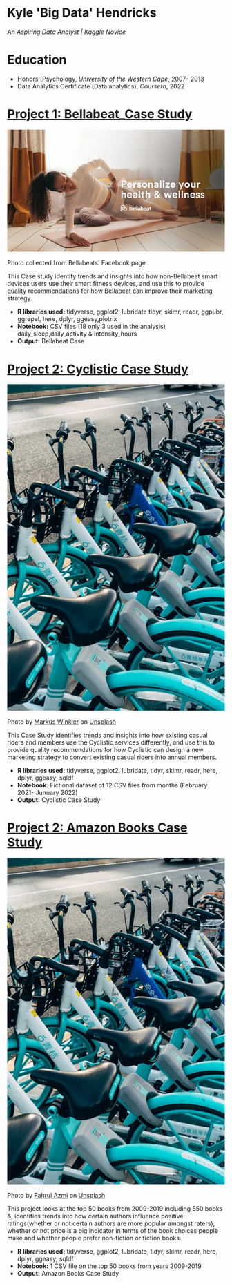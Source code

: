 
# Kyle 'Big Data' Hendricks
*An Aspiring Data Analyst | Kaggle Novice*

# Education
* Honors (Psychology, *University of the Western Cape*, 2007- 2013
* Data Analytics Certificate (Data analytics), *Coursera*, 2022

# [Project 1: Bellabeat_Case Study](https://www.kaggle.com/kyle007hendricks/bellabeat-caser)
![alt text](https://github.com/KyleBigData/Portfolio/blob/main/bellabeat.jpg?raw=true)

Photo collected from Bellabeats' Facebook page .

This Case study identify trends and insights into how non-Bellabeat smart devices users use their smart fitness devices, and use this to provide quality recommendations for how Bellabeat can improve their marketing strategy.

* **R libraries used:** tidyverse, ggplot2, lubridate tidyr, skimr, readr, ggpubr, ggrepel, here, dplyr, ggeasy,plotrix
* **Notebook:** CSV files (18 only 3 used in the analysis) daily_sleep,daily_activity & intensity_hours
* **Output:** Bellabeat Case

# [Project 2: Cyclistic Case Study](https://www.kaggle.com/kyle007hendricks/cyclistic-case1)
![alt text](markus-winkler-yeaUOU4JQxg-unsplash.jpg) 

Photo by <a href="https://unsplash.com/@markuswinkler?utm_source=unsplash&utm_medium=referral&utm_content=creditCopyText">Markus Winkler</a> on <a href="https://unsplash.com/s/photos/bike-sharing-service?utm_source=unsplash&utm_medium=referral&utm_content=creditCopyText">Unsplash</a>
  
  
This Case Study identifies trends and insights into how existing casual riders and members use the Cyclistic services differently, and use this to provide quality recommendations for how Cyclistic can design a new marketing strategy to convert existing casual riders into annual members.


* **R libraries used:** tidyverse, ggplot2, lubridate, tidyr, skimr, readr, here, dplyr, ggeasy, sqldf
* **Notebook:** Fictional dataset of 12 CSV files from months (February 2021- Junuary 2022)
* **Output:** Cyclistic Case Study

# [Project 2: Amazon Books Case Study](https://www.kaggle.com/kyle007hendricks/amazon-books-case)
![alt text](markus-winkler-yeaUOU4JQxg-unsplash.jpg) 

Photo by <a href="https://unsplash.com/@fahrulazmi?utm_source=unsplash&utm_medium=referral&utm_content=creditCopyText">Fahrul Azmi</a> on <a href="https://unsplash.com/s/photos/amazon-books?utm_source=unsplash&utm_medium=referral&utm_content=creditCopyText">Unsplash</a>
  
  
This project looks at the top 50 books from 2009-2019 including 550 books &, identifies trends into how certain authors influence positive ratings(whether or not certain authors are more popular amongst raters), whether or not price is a big indicator in terms of the book choices people make and whether people prefer non-fiction or fiction books.


* **R libraries used:** tidyverse, ggplot2, lubridate, tidyr, skimr, readr, here, dplyr, ggeasy, sqldf
* **Notebook:** 1 CSV file on the top 50 books from years 2009-2019
* **Output:** Amazon Books Case Study

  
